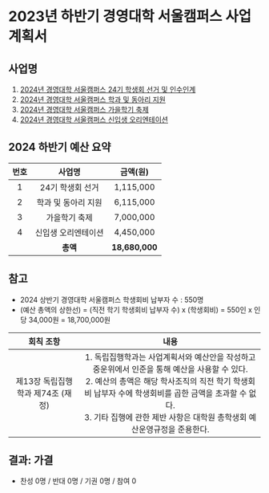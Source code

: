 2023년 하반기 경영대학 서울캠퍼스 사업계획서
===

## 사업명
1. [2024년 경영대학 서울캠퍼스 24기 학생회 선거 및 인수인계](선거.md) 
2. [2024년 경영대학 서울캠퍼스 학과 및 동아리 지원](학과-동아리.md)
3. [2024년 경영대학 서울캠퍼스 가을학기 축제](축제.md)
4. [2024년 경영대학 서울캠퍼스 신입생 오리엔테이션](신입생.md)

## 2024 하반기 예산 요약

| 번호  | 사업명 | 금액(원) |
|:--------:|:---------:|:---------:|
|1|  24기 학생회 선거   |	1,115,000|
|2|	학과 및 동아리 지원 |	6,115,000|
|3|	가을학기 축제  |	7,000,000|
|4|	신입생 오리엔테이션 |	4,450,000|
|   |  **총액**| **18,680,000**|

## 참고
- 2024 상반기 경영대학 서울캠퍼스 학생회비 납부자 수 : 550명
- (예산 총액의 상한선) = (직전 학기 학생회비 납부자 수) x (학생회비) = 550인 x 인당 34,000원 = 18,700,000원
  
|  회칙 조항  |  내용 |
|:---:|:---:|
| 제13장 독립집행학과 제74조 (재정) | 1. 독립집행학과는 사업계획서와 예산안을 작성하고 중운위에서 인준을 통해 예산을 사용할 수 있다. <br /> 2. 예산의 총액은 해당 학사조직의 직전 학기 학생회비 납부자 수에 학생회비를 곱한 금액을 초과할 수 없다. <br /> 3. 기타 집행에 관한 제반 사항은 대학원 총학생회 예산운영규정을 준용한다. |

## 결과: 가결
- 찬성 0명 / 반대 0명 / 기권 0명 / 참여 0
